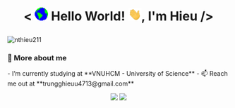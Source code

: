 <h1 align="center"> 
 
  **<** 
  <img src="https://raw.githubusercontent.com/nthieu211/nthieu211/main/GIFs/Earth.gif" width="30px">  Hello World! 
  <img src="https://raw.githubusercontent.com/nthieu211/nthieu211/main/GIFs/Hi.gif" width="30px">, I'm Hieu 
  **/>**
</h1>

<p align="left"> <img src="https://komarev.com/ghpvc/?username=nthieu211&label=Profile%20views&color=0e75b6&style=flat" alt="nthieu211" /> </p>


<h3 align="left">🧑 More about me</h3>
- I’m currently studying at **VNUHCM - University of Science**
- 📫 Reach me out at **trungghieuu4713@gmail.com** 


<p align="center"> 
  <img width="49%" src="https://github-readme-stats.vercel.app/api?username=nthieu211&show_icons=true&hide_border=true&title_color=fff&text_color=ddd&icon_color=1CADFB&bg_color=0F2D3D" />
  <img width="49%" src="https://github-readme-streak-stats.herokuapp.com?user=nthieu211&hide_border=true&date_format=M%20j%5B%2C%20Y%5D&background=0F2D3D&stroke=1CADFB&ring=1CADFB&fire=1CADFB&currStreakNum=FFFFFF&sideNums=FFFFFF&currStreakLabel=1CADFB&border=DDDDDD00&sideLabels=DDDDDD&dates=CCCCCC" /> </p>
